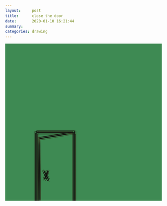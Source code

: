 ```yaml
---
layout:     post
title:      close the door
date:       2020-01-10 16:21:44
summary:    
categories: drawing
---
```

![close the door](/images/diary/close-the-door.png ".")
